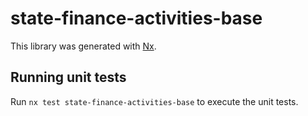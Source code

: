 # state-finance-activities-base

This library was generated with [Nx](https://nx.dev).

## Running unit tests

Run `nx test state-finance-activities-base` to execute the unit tests.
